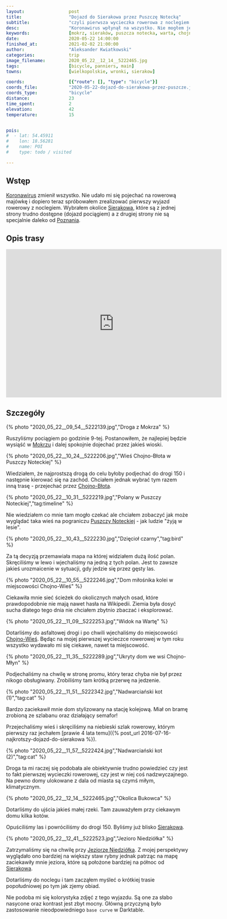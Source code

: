 ```yaml
---
layout:                 post
title:                  "Dojazd do Sierakowa przez Puszczę Notecką"
subtitle:               "czyli pierwsza wycieczka rowerowa z noclegiem po zamknięciu całego kraju"
desc:                   "Koronawirus wpłynął na wszystko. Nie mogłem jechać na święta do rodziców oraz nie mogłem jechać na rowerową majówkę. Dopiero teraz udało się wyjechać rowerem i obcować z przyrodą."
keywords:               [mokrz, sieraków, puszcza notecka, warta, chojno wieś]
date:                   2020-05-22 14:00:00
finished_at:            2021-02-02 21:00:00
author:                 "Aleksander Kwiatkowski"
categories:             trip
image_filename:         2020_05_22__12_14__5222465.jpg
tags:                   [bicycle, panniers, main]
towns:                  [wielkopolskie, wronki, sierakow]

coords:                 [{"route": [], "type": "bicycle"}]
coords_file:            "2020-05-22-dojazd-do-sierakowa-przez-puszcze.json"
coords_type:            "bicycle"
distance:               23
time_spent:             2
elevation:              42
temperature:            15


pois:
#  - lat: 54.45911
#    lon: 18.56281
#    name: POI
#    type: todo / visited

---
```


[wiki-niedziolka]: https://pl.wikipedia.org/wiki/Niedzi%C3%B3%C5%82ka
[wiki-koronawirus]: https://pl.wikipedia.org/wiki/SARS-CoV-2
[wiki-poznan]: https://pl.wikipedia.org/wiki/Pozna%C5%84
[wiki-mokrz]: https://pl.wikipedia.org/wiki/Mokrz
[wiki-chojno-blota]: https://pl.wikipedia.org/wiki/Chojno-B%C5%82ota_Wielkie
[wiki-puszcza-notecka]: https://pl.wikipedia.org/wiki/Puszcza_Notecka
[wiki-chojno-wies]: https://pl.wikipedia.org/wiki/Chojno-Wie%C5%9B
[wiki-sierakow]: https://pl.wikipedia.org/wiki/Sieraków

## Wstęp

[Koronawirus][wiki-koronawirus] zmienił wszystko. Nie udało mi się pojechać
na rowerową majówkę i dopiero teraz spróbowałem zrealizować pierwszy wyjazd rowerowy
z noclegiem. Wybrałem okolice [Sierakowa][wiki-sierakow], które są z jednej strony
trudno dostępne (dojazd pociągiem) a z drugiej strony nie są specjalnie
daleko od [Poznania][wiki-poznan].

## Opis trasy

<iframe height='405' width='590' frameborder='0' allowtransparency='true' scrolling='no' src='https://www.strava.com/activities/3505334479/embed/da063b3ccc25f890d1721aa75d7df084a0972101'></iframe>

## Szczegóły

{% photo "2020_05_22__09_54__5222139.jpg","Droga z Mokrza" %}

Ruszyliśmy pociągiem po godzinie 9-tej. Postanowiłem, że najlepiej będzie wysiąść
w [Mokrzu][wiki-mokrz] i dalej spokojnie dojechać przez jakieś wioski.

{% photo "2020_05_22__10_24__5222206.jpg","Wieś Chojno-Błota w Puszczy Noteckiej" %}

Wiedziałem, że najprostszą drogą do celu byłoby podjechać do drogi 150 i następnie
kierować się na zachód. Chciałem jednak wybrać tym razem inną trasę - przejechać
przez [Chojno-Błota][wiki-chojno-blota].

{% photo "2020_05_22__10_31__5222219.jpg","Polany w Puszczy Noteckiej","tag:timeline" %}

Nie wiedziałem co mnie tam mogło czekać
ale chciałem zobaczyć jak może wyglądać taka wieś na pograniczu
[Puszczy Noteckiej][wiki-puszcza-notecka] - jak ludzie "żyją w lesie".

{% photo "2020_05_22__10_43__5222230.jpg","Dzięcioł czarny","tag:bird" %}

Za tą decyzją przemawiała mapa na której widziałem dużą ilość polan. Skręciliśmy w lewo
i wjechaliśmy na jedną z tych polan. Jest to zawsze
jakieś urozmaicenie w sytuacji, gdy jedzie się przez gęsty las.

{% photo "2020_05_22__10_55__5222246.jpg","Dom miłośnika kolei w miejscowości Chojno-Wieś" %}

Ciekawiła mnie sieć ścieżek do okolicznych małych osad, które prawdopodobnie nie mają nawet
hasła na Wikipedii. Ziemia była dosyć sucha dlatego tego dnia nie chciałem zbytnio
zbaczać i eksplorować.

{% photo "2020_05_22__11_09__5222253.jpg","Widok na Wartę" %}

Dotarliśmy do asfaltowej drogi i po chwili wjechaliśmy do
miejscowości [Chojno-Wieś][wiki-chojno-wies].
Będąc na mojej pierwszej wycieczce rowerowej w tym roku wszystko wydawało mi się
ciekawe, nawet ta miejscowość.

{% photo "2020_05_22__11_35__5222289.jpg","Ukryty dom we wsi Chojno-Młyn" %}

Podjechaliśmy na chwilę w stronę promu, który teraz chyba nie był przez nikogo
obsługiwany. Zrobiliśmy tam krótką przerwę na jedzenie.

{% photo "2020_05_22__11_51__5222342.jpg","Nadwarciański kot (1)","tag:cat" %}

Bardzo zaciekawił mnie dom stylizowany na stację kolejową. Miał on bramę zrobioną
ze szlabanu oraz działający semafor!

Przejechaliśmy wieś i skręciliśmy na niebieski szlak rowerowy, którym
pierwszy raz jechałem
[prawie 4 lata temu]({% post_url 2016-07-16-najkrotszy-dojazd-do-sierakowa %}).

{% photo "2020_05_22__11_57__5222424.jpg","Nadwarciański kot (2)","tag:cat" %}

Droga ta mi raczej się podobała ale obiektywnie trudno powiedzieć czy
jest to fakt pierwszej wycieczki rowerowej,
czy jest w niej coś nadzwyczajnego. Na pewno
domy ulokowane z dala od miasta są czymś miłym, klimatycznym.

{% photo "2020_05_22__12_14__5222465.jpg","Okolica Bukowca" %}

Dotarliśmy do ujścia jakieś małej rzeki. Tam zauważyłem przy ciekawym
domu kilka kotów.

Opuściliśmy las i powróciliśmy do drogi 150. Byliśmy już blisko
[Sierakowa][wiki-sierakow].

{% photo "2020_05_22__12_41__5222523.jpg","Jezioro Niedziółka" %}

Zatrzymaliśmy się na chwilę przy [Jeziorze Niedziółka][wiki-niedziolka].
Z mojej perspektywy wyglądało ono bardziej na większy staw rybny jednak
patrząc na mapę zaciekawiły mnie jeziora, które są położone bardziej na północ od
[Sierakowa][wiki-sierakow].

Dotarliśmy do noclegu i tam zacząłem myśleć o krótkiej trasie popołudniowej
po tym jak zjemy obiad.

Nie podoba mi się kolorystyka zdjęć z tego wyjazdu. Są one za słabo nasycone
oraz kontrast jest zbyt mocny. Główną przyczyną było zastosowanie nieodpowiedniego
`base curve` w Darktable.
